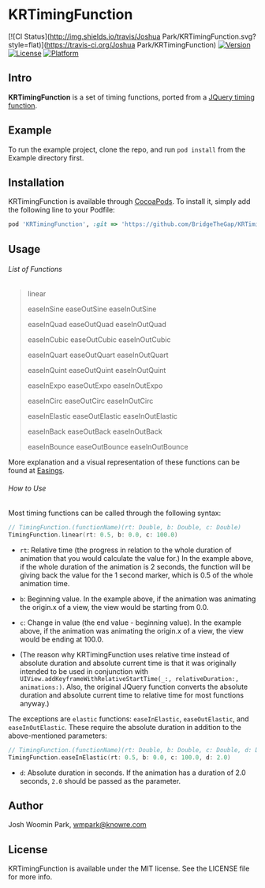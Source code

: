# KRTimingFunction

[![CI Status](http://img.shields.io/travis/Joshua Park/KRTimingFunction.svg?style=flat)](https://travis-ci.org/Joshua Park/KRTimingFunction)
[![Version](https://img.shields.io/cocoapods/v/KRTimingFunction.svg?style=flat)](http://cocoapods.org/pods/KRTimingFunction)
[![License](https://img.shields.io/cocoapods/l/KRTimingFunction.svg?style=flat)](http://cocoapods.org/pods/KRTimingFunction)
[![Platform](https://img.shields.io/cocoapods/p/KRTimingFunction.svg?style=flat)](http://cocoapods.org/pods/KRTimingFunction)

## Intro
**KRTimingFunction** is a set of timing functions, ported from a [JQuery timing function](http://gsgd.co.uk/sandbox/jquery/easing/jquery.easing.1.3.js).

## Example

To run the example project, clone the repo, and run `pod install` from the Example directory first.

## Installation

KRTimingFunction is available through [CocoaPods](http://cocoapods.org). To install
it, simply add the following line to your Podfile:

```ruby
pod 'KRTimingFunction', :git => 'https://github.com/BridgeTheGap/KRTimingFunction.git'
```
## Usage
###### List of Functions
> linear
> 
> easeInSine
> easeOutSine
> easeInOutSine
> 
> easeInQuad
> easeOutQuad
> easeInOutQuad
> 
> easeInCubic
> easeOutCubic
> easeInOutCubic
> 
> easeInQuart
> easeOutQuart
> easeInOutQuart
> 
> easeInQuint
> easeOutQuint
> easeInOutQuint
> 
> easeInExpo
> easeOutExpo
> easeInOutExpo
> 
> easeInCirc
> easeOutCirc
> easeInOutCirc
> 
> easeInElastic
> easeOutElastic
> easeInOutElastic
> 
> easeInBack
> easeOutBack
> easeInOutBack
> 
> easeInBounce
> easeOutBounce
> easeInOutBounce

More explanation and a visual representation of these functions can be found at [Easings](http://easings.net/).


###### How to Use
Most timing functions can be called through the following syntax:

```swift
// TimingFunction.(functionName)(rt: Double, b: Double, c: Double)
TimingFunction.linear(rt: 0.5, b: 0.0, c: 100.0)
```
- `rt`: Relative time (the progress in relation to the whole duration of animation that you would calculate the value for.) In the example above, if the whole duration of the animation is 2 seconds, the function will be giving back the value for the 1 second marker, which is 0.5 of the whole animation time.

- `b`: Beginning value. In the example above, if the animation was animating the origin.x of a view, the view would be starting from 0.0.
- `c`: Change in value (the end value - beginning value). In the example above, if the animation was animating the origin.x of a view, the view would be ending at 100.0.

- (The reason why KRTimingFunction uses relative time instead of absolute duration and absolute current time is that it was originally intended to be used in conjunction with `UIView.addKeyframeWithRelativeStartTime(_:, relativeDuration:, animations:)`. Also, the original JQuery function converts the absolute duration and absolute current time to relative time for most functions anyway.)

The exceptions are `elastic` functions: `easeInElastic`, `easeOutElastic`, and `easeInOutElastic`. These require the absolute duration in addition to the above-mentioned parameters:

```swift
// TimingFunction.(functionName)(rt: Double, b: Double, c: Double, d: Double)
TimingFunction.easeInElastic(rt: 0.5, b: 0.0, c: 100.0, d: 2.0)
```
- `d`: Absolute duration in seconds. If the animation has a duration of 2.0 seconds, `2.0` should be passed as the parameter.


## Author

Josh Woomin Park, wmpark@knowre.com

## License

KRTimingFunction is available under the MIT license. See the LICENSE file for more info.

